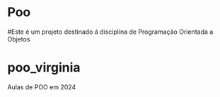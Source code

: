 # Poo

#Este é um projeto destinado á disciplina de Programação Orientada a Objetos

# poo_virginia
Aulas de POO em 2024
